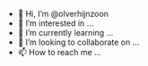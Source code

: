 - 👋 Hi, I’m @olverhijnzoon
- 👀 I’m interested in ...
- 🌱 I’m currently learning ...
- 💞️ I’m looking to collaborate on ...
- 📫 How to reach me ...

<!---
olverhijnzoon/olverhijnzoon is a ✨ special ✨ repository because its `README.md` (this file) appears on your GitHub profile.
You can click the Preview link to take a look at your changes.
--->
